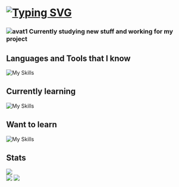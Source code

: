 # [![Typing SVG](https://readme-typing-svg.demolab.com?font=Fira+Code&pause=1000&width=435&lines=Hello%2C+I'm+Kamil+%F0%9F%91%8B)](https://git.io/typing-svg)

### ![avat1](https://github.com/kvmmis/kvmmis/assets/139444113/083ac4d2-1092-44c9-8cf8-20271e56f303) Currently studying new stuff and working for my project

## Languages and Tools that I know
![My Skills](https://skillicons.dev/icons?i=git,html,css,sass,bootstrap,gulp)

## Currently learning
![My Skills](https://skillicons.dev/icons?i=js)

## Want to learn
![My Skills](https://skillicons.dev/icons?i=ts,react)

## Stats
<img src="https://github-readme-stats.vercel.app/api/top-langs?username=kvmmis&layout=compact&theme=dark"/><br>
<img src="https://github-readme-stats.vercel.app/api?username=kvmmis&show_icons=true&locale=en&theme=dark"/>
![](https://komarev.com/ghpvc/?username=adrianmaj&style=for-the-badge)


